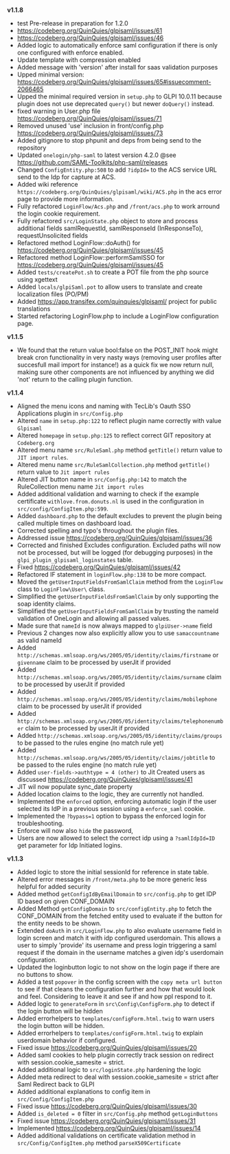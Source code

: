 **v1.1.8**
- test Pre-release in preparation for 1.2.0
- https://codeberg.org/QuinQuies/glpisaml/issues/61
- https://codeberg.org/QuinQuies/glpisaml/issues/46
-  Added logic to automatically enforce saml configuration if there is only one configured with enforce enabled.
- Update template with compression enabled
- Added message with 'version' after install for saas validation purposes
- Upped minimal version: https://codeberg.org/QuinQuies/glpisaml/issues/65#issuecomment-2066465
- Upped the minimal required version in `setup.php` to GLPI 10.0.11 because plugin does not use deprecated `query()` but newer `doQuery()` instead.
- fixed warning in User.php file https://codeberg.org/QuinQuies/glpisaml/issues/71
- Removed unused 'use' inclusion in front/config.php https://codeberg.org/QuinQuies/glpisaml/issues/73
- Added gitignore to stop phpunit and deps from being send to the repository
- Updated `onelogin/php-saml` to latest version 4.2.0 @see https://github.com/SAML-Toolkits/php-saml/releases
- Changed `ConfigEntity.php:508` to add `?idpId=` to the ACS service URL send to the Idp for capture at ACS.
- Added wiki reference `https://codeberg.org/QuinQuies/glpisaml/wiki/ACS.php` in the acs error page to provide more information.
- Fully refactored `LoginFlow/Acs.php` and `/front/acs.php` to work arround the login cookie requirement.
- Fully refactored `src/LoginState.php` object to store and process additional fields samlRequestId, samlResponseId (InResponseTo), requestUnsolicited fields
- Refactored method LoginFlow::doAuth() for https://codeberg.org/QuinQuies/glpisaml/issues/45
- Refactored method LoginFlow::performSamlSSO for https://codeberg.org/QuinQuies/glpisaml/issues/45
- Added `tests/createPot.sh` to create a POT file from the php source using xgettext
- Added `locals/glpiSaml.pot` to allow users to translate and create localization files (PO/PM)
- Added https://app.transifex.com/quinquies/glpisaml/ project for public translations
- Started refactoring LoginFlow.php to include a LoginFlow configuration page.


**v1.1.5**
- We found that the return value bool:false on the POST_INIT hook might break cron functionality in very nasty ways (removing user profiles after succesfull mail import for instance!) as a quick fix we now return null, making sure other components are not influenced by anything we did 'not' return to the calling plugin function. 

**v1.1.4**
- Aligned the menu icons and naming with TecLib's Oauth SSO Applications plugin in `src/Config.php`
- Altered `name` in `setup.php:122` to reflect plugin name correctly with value `Glpisaml`
- Altered `homepage` in `setup.php:125` to reflect correct GIT repository at `Codeberg.org`
- Altered menu name `src/RuleSaml.php` method `getTitle()` return value to  `JIT import rules`.
- Altered menu name `src/RuleSamlCollection.php` method `getTitle()` return value to `Jit import rules` 
- Altered JIT button name in `src/Config.php:142` to match the RuleCollection menu name `Jit import rules` 
- Added additional validation and warning to check if the example certificate `withlove.from.donuts.nl` is used in the configuration in `src/config/ConfigItem.php:599`.
- Added `dashboard.php` to the default excludes to prevent the plugin being called multiple times on dashboard load.
- Corrected spelling and typo's throughout the plugin files.
- Addressed issue https://codeberg.org/QuinQuies/glpisaml/issues/36
- Corrected and finished Excludes configuration. Excluded paths will now not be processed, but will be logged (for debugging purposes) in the `glpi_plugin_glpisaml_loginstates` table.
- Fixed https://codeberg.org/QuinQuies/glpisaml/issues/42
- Refactored IF statement in `loginFlow.php:138` to be more compact.
- Moved the `getUserInputFieldsFromSamlClaim` method from the `LoginFlow` class to `LoginFlow\User\` class.
- Simplified the `getUserInputFieldsFromSamlClaim` by only supporting the soap identity claims.
- Simplified the `getUserInputFieldsFromSamlClaim` by trusting the nameId validation of OneLogin and allowing all passed values.
- Made sure that `nameId` is now always mapped to `glpiUser->name` field
- Previous 2 changes now also explicitly allow you to use `samaccountname` as valid nameId
- Added `http://schemas.xmlsoap.org/ws/2005/05/identity/claims/firstname` or `givenname` claim to be processed by userJit if provided
- Added `http://schemas.xmlsoap.org/ws/2005/05/identity/claims/surname` claim to be processed by userJit if provided
- Added `http://schemas.xmlsoap.org/ws/2005/05/identity/claims/mobilephone` claim to be processed by userJit if provided
- Added `http://schemas.xmlsoap.org/ws/2005/05/identity/claims/telephonenumber` claim to be processed by userJit if provided
- Added `http://schemas.xmlsoap.org/ws/2005/05/identity/claims/groups` to be passed to the rules engine (no match rule yet)
- Added `http://schemas.xmlsoap.org/ws/2005/05/identity/claims/jobtitle` to be passed to the rules engine (no match rule yet)
- Added `user-fields->authtype = 4 (other)` to Jit Created users as discussed https://codeberg.org/QuinQuies/glpisaml/issues/41
- JIT wil now populate sync_date property
- Added location claims to the logic, they are currently not handled.
- Implemented the `enforced` option, enforcing automatic login if the user selected its IdP in a previous session using a `enforce_saml` cookie.
- Implemented the `?bypass=1` option to bypass the enforced login for troubleshooting.
- Enforce will now also `hide` the password,
- Users are now allowed to select the correct idp using a `?samlIdpId=ID` get parameter for Idp Initiated logins. 

**v1.1.3**
- Added logic to store the initial sessionId for reference in state table.
- Altered error messages in `/front/meta.php` to be more generic less helpful for added security
- Added method `getConfigIdByEmailDomain` to `src/config.php` to get IDP ID based on given CONF_DOMAIN
- Added Method `getConfigDomain` to `src/configEntity.php` to fetch the CONF_DOMAIN from the fetched entity used
  to evaluate if the button for the entity needs to be shown.
- Extended `doAuth` in `src/LoginFlow.php` to also evaluate username field in login screen and match it
  with idp configured userdomain. This allows a user to simply 'provide' its username and press login triggering
  a saml request if the domain in the username matches a given idp's userdomain configuration.
- Updated the loginbutton logic to not show on the login page if there are no buttons to show.
- Added a test `popover` in the config screen with the `copy meta url button` to see if that cleans 
  the configuration further and how that would look and feel. Considering to leave it and see if 
  and how ppl respond to it.
- Added logic to `generateForm` in `src\Config\ConfigForm.php` to detect if the login button will be hidden
- Added errorhelpers to `templates/configForm.html.twig` to warn users the login button will be hidden.
- Added errorhelpers to `templates/configForm.html.twig` to explain userdomain behavior if configured.
- Fixed issue https://codeberg.org/QuinQuies/glpisaml/issues/20
- Added saml cookies to help plugin correctly track session on redirect with session.cookie_samesite = strict.
- Added additional logic to `src/loginState.php` hardening the logic
- Added meta redirect to deal with session.cookie_samesite = strict after Saml Redirect back to GLPI
- Added additional explanations to config item in `src/Config/ConfigItem.php`
- Fixed issue https://codeberg.org/QuinQuies/glpisaml/issues/30
- Added `is_deleted = 0` filter in `src/Config.php` method `getLoginButtons`
- Fixed issue https://codeberg.org/QuinQuies/glpisaml/issues/31
- Implemented https://codeberg.org/QuinQuies/glpisaml/issues/14
- Added additional validations on certificate validation method in `src/Config/ConfigItem.php` method `parseX509Certificate` 
